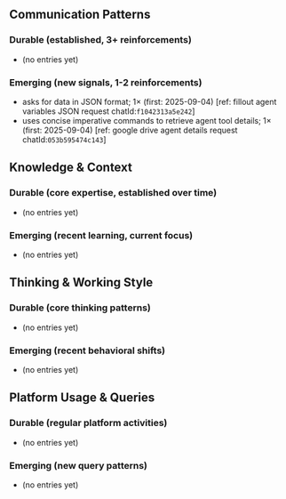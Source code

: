 ## Communication Patterns
### Durable (established, 3+ reinforcements)
- (no entries yet)

### Emerging (new signals, 1-2 reinforcements)
- asks for data in JSON format; 1× (first: 2025-09-04) [ref: fillout agent variables JSON request chatId:`f1042313a5e242`]
- uses concise imperative commands to retrieve agent tool details; 1× (first: 2025-09-04) [ref: google drive agent details request chatId:`053b595474c143`]

## Knowledge & Context
### Durable (core expertise, established over time)
- (no entries yet)

### Emerging (recent learning, current focus)
- (no entries yet)

## Thinking & Working Style
### Durable (core thinking patterns)
- (no entries yet)

### Emerging (recent behavioral shifts)
- (no entries yet)

## Platform Usage & Queries
### Durable (regular platform activities)
- (no entries yet)

### Emerging (new query patterns)
- (no entries yet)